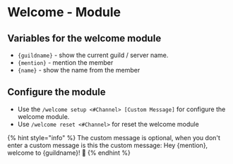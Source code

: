 # Welcome - Module

## Variables for the welcome module

* `{guildname}` - show the current guild / server name.
* `{mention}` - mention the member
* `{name}` - show the name from the member

## Configure the module

* Use the `/welcome setup <#Channel> [Custom Message]` for configure the welcome module.
* Use `/welcome reset <#Channel>` for reset the welcome module

{% hint style="info" %}
The custom message is optional, when you don't enter a custom message is this the custom message: Hey {mention}, welcome to {guildname}! :wave:
{% endhint %}
